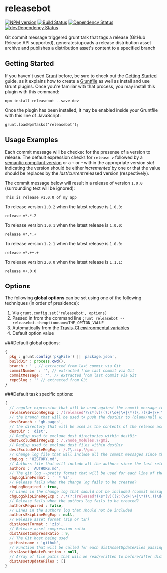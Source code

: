# releasebot
[![NPM version](https://badge.fury.io/js/releasebot.png)](http://badge.fury.io/js/releasebot) [![Build Status](https://travis-ci.org/ugate/releasebot.png?branch=master)](https://travis-ci.org/ugate/releasebot) [![Dependency Status](https://david-dm.org/ugate/releasebot.png)](https://david-dm.org/ugate/releasebot) [![devDependency Status](https://david-dm.org/ugate/releasebot/dev-status.png)](https://david-dm.org/ugate/releasebot#info=devDependencies)

Git commit message triggered grunt task that tags a release (GitHub Release API supported), generates/uploads a release distribution asset archive and publishes a distribution asset's content to a specified branch

## Getting Started
If you haven't used [Grunt](http://gruntjs.com/) before, be sure to check out the [Getting Started](http://gruntjs.com/getting-started) guide, as it explains how to create a [Gruntfile](http://gruntjs.com/sample-gruntfile) as well as install and use Grunt plugins. Once you're familiar with that process, you may install this plugin with this command:

```shell
npm install releasebot --save-dev
```

Once the plugin has been installed, it may be enabled inside your Gruntfile with this line of JavaScript:

```shell
grunt.loadNpmTasks('releasebot');
```

## Usage Examples

Each commit message will be checked for the presense of a version to release. The default expression checks for `release v` followed by a <a href="http://semver.org/">semantic compliant version</a> or a `+` or `*` within the appropriate version *slot* indicating the version should be either *incremented* by one or that the value should be replaces by the *last/current* released version (respectively).

The commit message below will result in a release of version `1.0.0` (surrounding text will be ignored):
```shell
This is release v1.0.0 of my app
```

To release version `1.0.2` when the latest release is `1.0.0`:
```shell
release v*.*.2
```

To release version `1.0.1` when the latest release is `1.0.0`:
```shell
release v*.*.+
```

To release version `1.2.1` when the latest release is `1.0.0`:
```shell
release v*.++.+
```

To release version `2.0.0` when the latest release is `1.1.1`:
```shell
release v+.0.0
```

## Options

The following **global options** can be set using one of the following techniques (in order of presidence):

1. Via `grunt.config.set('releasebot', options)`
2. Passed in from the command line `grunt releasebot --releasebot.theoptionname=THE_OPTION_VALUE`
3. Automatically from the <a href="http://docs.travis-ci.com/user/ci-environment/#Environment-variables">Travis-CI environmental variables</a>
4. Default option value

###Default global options:

```JavaScript
{
  pkg : grunt.config('pkgFile') || 'package.json',
  buildDir : process.cwd(),
  branch : '', // extracted from last commit via Git
  commitNumber : '', // extracted from last commit via Git
  commitMessage : '', // extracted from last commit via Git
  repoSlug : '' // extracted from Git
}
```

###Default task specific options:

```JavaScript
{
  // regular expression that will be used against the commit message to determine if a release needs to be made
  releaseVersionRegExp : /(released?)\s*(v)((?:(\d+|\+|\*)(\.)(\d+|\+|\*)(\.)(\d+|\+|\*)(?:(-)(alpha|beta|rc?)(?:(\.)?(\d+|\+|\*))?)?))/mi,
  // the branch that will be used to push the destDir to (blank/null will skip the dest push)
  destBranch : 'gh-pages',
  // the directory that will be used as the contents of the release asset and will be pushed to the destBranch
  destDir : 'dist',
  // RegExp used to exclude dest directories within destDir
  destExcludeDirRegExp : /.?node_modules.?/gmi,
  // RegExp used to exclude dest files within destDir
  destExcludeFileRegExp : /.?\.zip.?/gmi,
  // Change log file that will include all the commit messages since the last release (blank/null will prevent change log creation)
  chgLog : 'HISTORY.md',
  // Authors file that will include all the authors since the last release (blank/null prevents authors creation)
  authors : 'AUTHORS.md',
  // The git log --pretty format that will be used for each line of the change log
  chgLogLineFormat : '  * %s',
  // Release fails when the change log fails to be created?
  chgLogRequired : true,
  // Lines in the change log that should not be included (commit messages with "[skip CHANGELOG]" within it's contents will be excluded by default)
  chgLogSkipLineRegExp : /.*(?:(released?)\s*(v)((?:(\d+|\+|\*)(\.)(\d+|\+|\*)(\.)(\d+|\+|\*)(?:(-)(alpha|beta|rc?)(?:(\.)?(\d+|\+|\*))?)?)))|(\[skip\s*CHANGELOG\]).*\r?\n'/mi,
  // Release fails when the authors log fails to be created?
  authorsRequired : false,
  // Lines in the authors log that should not be included
  authorsSkipLineRegExp : null,
  // Release asset format (zip or tar)
  distAssetFormat : 'zip',
  // Release asset compression ratio
  distAssetCompressRatio : 9,
  // The Git host being used
  gitHostname : 'github',
  // Function that will be called for each distAssetUpdateFiles passing: contents, path, commit and returning customized content for the specified distribution asset that will be overwritten before the release asset is pushed
  distAssetUpdateFunction : null,
  // Array of file paths that will be read/written to before/after distAssetUpdateFunction
  distAssetUpdateFiles : []
}
```
